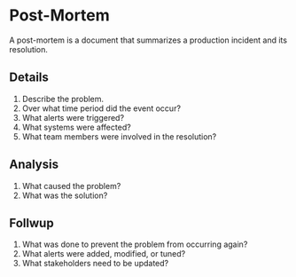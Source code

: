 # Post-Mortem

A post-mortem is a document that summarizes a production incident and its resolution.

## Details

1. Describe the problem.
1. Over what time period did the event occur?
1. What alerts were triggered?
1. What systems were affected?
1. What team members were involved in the resolution?

## Analysis

1. What caused the problem?
1. What was the solution?

## Follwup

1. What was done to prevent the problem from occurring again?
1. What alerts were added, modified, or tuned?
1. What stakeholders need to be updated?
